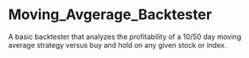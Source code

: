 # Moving_Avgerage_Backtester
A basic backtester that analyzes the profitability of a 10/50 day moving average strategy versus buy and hold on any given stock or index.
